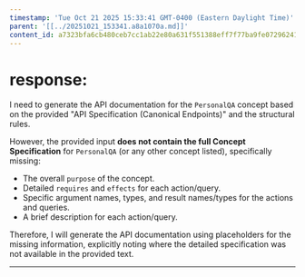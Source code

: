 ```yaml
---
timestamp: 'Tue Oct 21 2025 15:33:41 GMT-0400 (Eastern Daylight Time)'
parent: '[[../20251021_153341.a8a1070a.md]]'
content_id: a7323bfa6cb480ceb7cc1ab22e80a631f551388eff7f77ba9fe07296241fda63
---
```


# response:

I need to generate the API documentation for the `PersonalQA` concept based on the provided "API Specification (Canonical Endpoints)" and the structural rules.

However, the provided input **does not contain the full Concept Specification** for `PersonalQA` (or any other concept listed), specifically missing:

* The overall `purpose` of the concept.
* Detailed `requires` and `effects` for each action/query.
* Specific argument names, types, and result names/types for the actions and queries.
* A brief description for each action/query.

Therefore, I will generate the API documentation using placeholders for the missing information, explicitly noting where the detailed specification was not available in the provided text.

***
